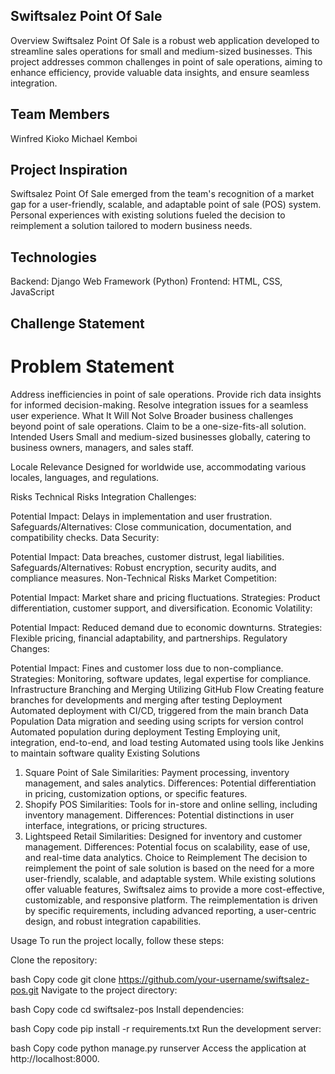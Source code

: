## Swiftsalez Point Of Sale
Overview
Swiftsalez Point Of Sale is a robust web application developed to streamline sales operations for small and medium-sized businesses. This project addresses common challenges in point of sale operations, aiming to enhance efficiency, provide valuable data insights, and ensure seamless integration.

## Team Members
Winfred Kioko
Michael Kemboi
## Project Inspiration
Swiftsalez Point Of Sale emerged from the team's recognition of a market gap for a user-friendly, scalable, and adaptable point of sale (POS) system. Personal experiences with existing solutions fueled the decision to reimplement a solution tailored to modern business needs.

## Technologies
Backend: Django Web Framework (Python)
Frontend: HTML, CSS, JavaScript
## Challenge Statement
# Problem Statement
Address inefficiencies in point of sale operations.
Provide rich data insights for informed decision-making.
Resolve integration issues for a seamless user experience.
What It Will Not Solve
Broader business challenges beyond point of sale operations.
Claim to be a one-size-fits-all solution.
Intended Users
Small and medium-sized businesses globally, catering to business owners, managers, and sales staff.

Locale Relevance
Designed for worldwide use, accommodating various locales, languages, and regulations.

Risks
Technical Risks
Integration Challenges:

Potential Impact: Delays in implementation and user frustration.
Safeguards/Alternatives: Close communication, documentation, and compatibility checks.
Data Security:

Potential Impact: Data breaches, customer distrust, legal liabilities.
Safeguards/Alternatives: Robust encryption, security audits, and compliance measures.
Non-Technical Risks
Market Competition:

Potential Impact: Market share and pricing fluctuations.
Strategies: Product differentiation, customer support, and diversification.
Economic Volatility:

Potential Impact: Reduced demand due to economic downturns.
Strategies: Flexible pricing, financial adaptability, and partnerships.
Regulatory Changes:

Potential Impact: Fines and customer loss due to non-compliance.
Strategies: Monitoring, software updates, legal expertise for compliance.
Infrastructure
Branching and Merging
Utilizing GitHub Flow
Creating feature branches for developments and merging after testing
Deployment
Automated deployment with CI/CD, triggered from the main branch
Data Population
Data migration and seeding using scripts for version control
Automated population during deployment
Testing
Employing unit, integration, end-to-end, and load testing
Automated using tools like Jenkins to maintain software quality
Existing Solutions
1. Square Point of Sale
Similarities: Payment processing, inventory management, and sales analytics.
Differences: Potential differentiation in pricing, customization options, or specific features.
2. Shopify POS
Similarities: Tools for in-store and online selling, including inventory management.
Differences: Potential distinctions in user interface, integrations, or pricing structures.
3. Lightspeed Retail
Similarities: Designed for inventory and customer management.
Differences: Potential focus on scalability, ease of use, and real-time data analytics.
Choice to Reimplement
The decision to reimplement the point of sale solution is based on the need for a more user-friendly, scalable, and adaptable system. While existing solutions offer valuable features, Swiftsalez aims to provide a more cost-effective, customizable, and responsive platform. The reimplementation is driven by specific requirements, including advanced reporting, a user-centric design, and robust integration capabilities.

Usage
To run the project locally, follow these steps:

Clone the repository:

bash
Copy code
git clone https://github.com/your-username/swiftsalez-pos.git
Navigate to the project directory:

bash
Copy code
cd swiftsalez-pos
Install dependencies:

bash
Copy code
pip install -r requirements.txt
Run the development server:

bash
Copy code
python manage.py runserver
Access the application at http://localhost:8000.
